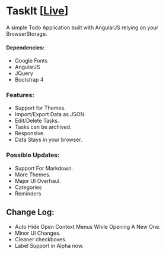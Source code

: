 # TaskIt [[Live](https://vrezn0v.github.io/TaskIt)]
A simple Todo Application built with AngularJS relying on your BrowserStorage.

#### Dependencies:
- Google Fonts
- AngularJS
- JQuery
- Bootstrap 4

### Features:
- Support for Themes.
- Import/Export Data as JSON.
- Edit/Delete Tasks.
- Tasks can be archived.
- Responsive.
- Data Stays in your browser.

### Possible Updates:
- Support For Markdown.
- More Themes.
- Major UI Overhaul.
- Categories
- Reminders
## Change Log:
- Auto Hide Open Context Menus While Opening A New One.
- Minor UI Changes.
- Cleaner checkboxes.
- Label Support in Alpha now.
